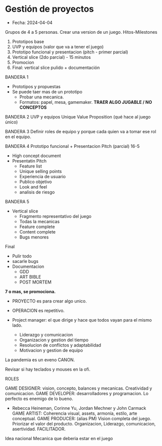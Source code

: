 # Gestión de proyectos

* Fecha: 2024-04-04

Grupos de 4 a 5 personas.
Crear una version de un juego.
Hitos-Milestones

1. Prototipos base
2. UVP y equipos (valor que va a tener el juego)
3. Prototipo funcional y presentacion (pitch - primer parcial)
4. Vertical slice (2do parcial) - 15 minutos
5. Promocion
6. Final: vertical slice pulido + documentación

BANDERA 1
* Prototipos y propuestas
* Se puede taer mas de un prototipo
  - Probar una mecanica.
  - Formatos: papel, mesa, gamemaker. **TRAER ALGO JUGABLE / NO CONCEPTOS**

BANDERA 2
UVP y equipos
Unique Value Proposition (qué hace al juego único)

BANDERA 3
Definir roles de equipo y porque cada quien va a tomar ese rol en el equipo.

BANDERA 4
Prototipo funcional + Presentacion Pitch (parcial) 16-5

* High concept document
* Presentatin Pitch
  * Feature list
  * Unique selling points
  * Experiencia de usuario
  * Publico objetivo
  * Look and feel
  * analisis de riesgo

BANDERA 5
* Vertical slice 
  * Fragmento representativo del juego
  * Todas la mecanicas
  * Feature complete
  * Content complete
  * Bugs menores

Final
* Pulir todo
* sacarle bugs
* Documentacion 
  * GDD
  * ART BIBLE
  * POST MORTEM

**7 o mas, se promociona.**


* PROYECTO es para crear algo unico.
* OPERACION es repetitivo.

* Project manager: el que dirige y hace que todos vayan para el mismo lado.
  * Liderazgo y comunicacion
  * Organizacion y gestion del tiempo
  * Resolucion de conflictos y adaptabilidad
  * Motivacion y gestion de equipo


La pandemia es un eveno CANON.


Revisar si hay teclados y mouses en la ofi.

ROLES

GAME DESIGNER: vision, concepto, balances y mecanicas. Creatividad y comunicacion.
GAME DEVELOPER: desarrolladores y programacion. Lo perfecto es enemigo de lo bueno.
* Rebecca Heineman, Corinne Yu, Jordan Mechner y John Carmack
GAME ARTIST: Coherencia visual, assets, armonía, estilo, arte conceptual.
GAME PRODUCER: (alias PM) Vision completa del juego. Priorizar el valor del producto. Organizacion, Liderazgo, comunicacion, asertividad. FACILITADOR.


Idea nacional
Mecanica que deberia estar en el juego